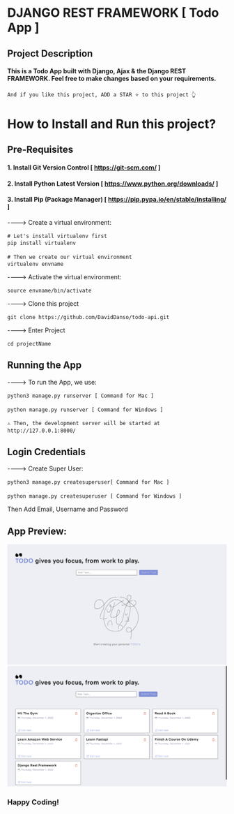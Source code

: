 # DJANGO REST FRAMEWORK [ Todo App ]

## Project Description

#### This is a Todo App built with Django, Ajax & the Django REST FRAMEWORK. Feel free to make changes based on your requirements.

`And if you like this project, ADD a STAR ⭐️ to this project 👆`

# How to Install and Run this project?

## Pre-Requisites
#### 1. Install Git Version Control [ https://git-scm.com/ ]
#### 2. Install Python Latest Version [ https://www.python.org/downloads/ ]
#### 3. Install Pip (Package Manager) [ https://pip.pypa.io/en/stable/installing/ ]

----> Create a virtual environment:
```
# Let's install virtualenv first
pip install virtualenv

# Then we create our virtual environment
virtualenv envname
```

----> Activate the virtual environment:
```
source envname/bin/activate
```

----> Clone this project
```
git clone https://github.com/DavidDanso/todo-api.git
```

----> Enter Project
```
cd projectName
```

## Running the App

----> To run the App, we use:
```
python3 manage.py runserver [ Command for Mac ]

python manage.py runserver [ Command for Windows ]
```

`⚠️ Then, the development server will be started at http://127.0.0.1:8000/`

## Login Credentials

----> Create Super User:
```
python3 manage.py createsuperuser[ Command for Mac ]

python manage.py createsuperuser [ Command for Windows ]
```
Then Add Email, Username and Password


## App Preview:

<img src="https://github.com/DavidDanso/todo-api/blob/main/static/images/UI/EMPTY.png" />
<img src="https://github.com/DavidDanso/todo-api/blob/main/static/images/UI/TODO.png" />


### Happy Coding!
